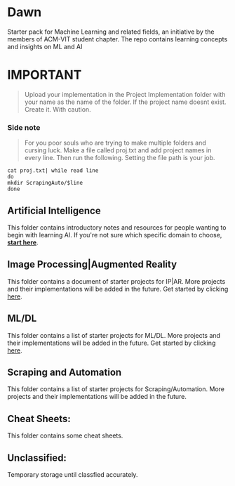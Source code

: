 # Dawn
Starter pack for Machine Learning and related fields, an initiative by the members of ACM-VIT student chapter. The repo contains learning concepts and insights on ML and AI

# IMPORTANT
> Upload your implementation in the Project Implementation folder with your name as the name of the folder. If the project name doesnt exist. Create it. With caution.

### Side note
> For you poor souls who are trying to make multiple folders and cursing luck. Make a file called proj.txt and add project names in every line. Then run the following. Setting the file path is your job.

```
cat proj.txt| while read line
do
mkdir ScrapingAuto/$line
done
```

## Artificial Intelligence
This folder contains introductory notes and resources for people wanting to begin with learning AI. If you're not sure which specific domain to choose, <b><a href="Artificial Intelligence">start here</a></b>.

## Image Processing|Augmented Reality
This folder contains a document of starter projects for IP|AR. More projects and their implementations will be added in the future. Get started by clicking [here](./ImageProcessing_AugmentedReality).

## ML/DL
This folder contains a list of starter projects for ML/DL. More projects and their implementations will be added in the future. Get started by clicking [here](./ML_DL).

## Scraping and Automation
This folder contains a list of starter projects for Scraping/Automation. More projects and their implementations will be added in the future.

## Cheat Sheets:
This folder contains some cheat sheets.

## Unclassified:
Temporary storage until classfied accurately.


